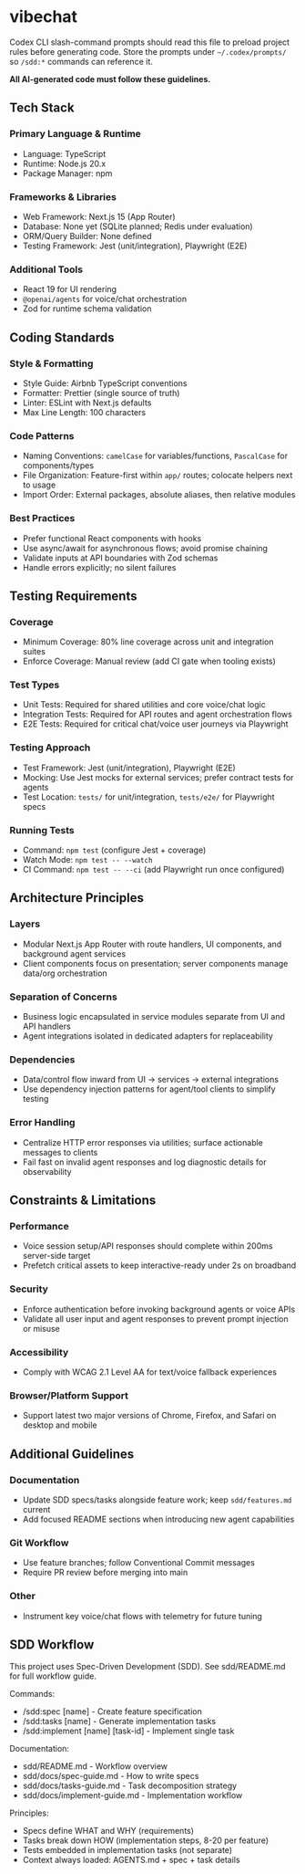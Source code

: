 # vibechat

Codex CLI slash-command prompts should read this file to preload project rules before generating code.
Store the prompts under `~/.codex/prompts/` so `/sdd:*` commands can reference it.

**All AI-generated code must follow these guidelines.**

## Tech Stack

### Primary Language & Runtime
- Language: TypeScript
- Runtime: Node.js 20.x
- Package Manager: npm

### Frameworks & Libraries
- Web Framework: Next.js 15 (App Router)
- Database: None yet (SQLite planned; Redis under evaluation)
- ORM/Query Builder: None defined
- Testing Framework: Jest (unit/integration), Playwright (E2E)

### Additional Tools
- React 19 for UI rendering
- `@openai/agents` for voice/chat orchestration
- Zod for runtime schema validation

## Coding Standards

### Style & Formatting
- Style Guide: Airbnb TypeScript conventions
- Formatter: Prettier (single source of truth)
- Linter: ESLint with Next.js defaults
- Max Line Length: 100 characters

### Code Patterns
- Naming Conventions: `camelCase` for variables/functions, `PascalCase` for components/types
- File Organization: Feature-first within `app/` routes; colocate helpers next to usage
- Import Order: External packages, absolute aliases, then relative modules

### Best Practices
- Prefer functional React components with hooks
- Use async/await for asynchronous flows; avoid promise chaining
- Validate inputs at API boundaries with Zod schemas
- Handle errors explicitly; no silent failures

## Testing Requirements

### Coverage
- Minimum Coverage: 80% line coverage across unit and integration suites
- Enforce Coverage: Manual review (add CI gate when tooling exists)

### Test Types
- Unit Tests: Required for shared utilities and core voice/chat logic
- Integration Tests: Required for API routes and agent orchestration flows
- E2E Tests: Required for critical chat/voice user journeys via Playwright

### Testing Approach
- Test Framework: Jest (unit/integration), Playwright (E2E)
- Mocking: Use Jest mocks for external services; prefer contract tests for agents
- Test Location: `tests/` for unit/integration, `tests/e2e/` for Playwright specs

### Running Tests
- Command: `npm test` (configure Jest + coverage)
- Watch Mode: `npm test -- --watch`
- CI Command: `npm test -- --ci` (add Playwright run once configured)

## Architecture Principles

### Layers
- Modular Next.js App Router with route handlers, UI components, and background agent services
- Client components focus on presentation; server components manage data/org orchestration

### Separation of Concerns
- Business logic encapsulated in service modules separate from UI and API handlers
- Agent integrations isolated in dedicated adapters for replaceability

### Dependencies
- Data/control flow inward from UI → services → external integrations
- Use dependency injection patterns for agent/tool clients to simplify testing

### Error Handling
- Centralize HTTP error responses via utilities; surface actionable messages to clients
- Fail fast on invalid agent responses and log diagnostic details for observability

## Constraints & Limitations

### Performance
- Voice session setup/API responses should complete within 200ms server-side target
- Prefetch critical assets to keep interactive-ready under 2s on broadband

### Security
- Enforce authentication before invoking background agents or voice APIs
- Validate all user input and agent responses to prevent prompt injection or misuse

### Accessibility
- Comply with WCAG 2.1 Level AA for text/voice fallback experiences

### Browser/Platform Support
- Support latest two major versions of Chrome, Firefox, and Safari on desktop and mobile

## Additional Guidelines

### Documentation
- Update SDD specs/tasks alongside feature work; keep `sdd/features.md` current
- Add focused README sections when introducing new agent capabilities

### Git Workflow
- Use feature branches; follow Conventional Commit messages
- Require PR review before merging into main

### Other
- Instrument key voice/chat flows with telemetry for future tuning

## SDD Workflow

This project uses Spec-Driven Development (SDD). See sdd/README.md for full workflow guide.

Commands:
- /sdd:spec [name] - Create feature specification
- /sdd:tasks [name] - Generate implementation tasks
- /sdd:implement [name] [task-id] - Implement single task

Documentation:
- sdd/README.md - Workflow overview
- sdd/docs/spec-guide.md - How to write specs
- sdd/docs/tasks-guide.md - Task decomposition strategy
- sdd/docs/implement-guide.md - Implementation workflow

Principles:
- Specs define WHAT and WHY (requirements)
- Tasks break down HOW (implementation steps, 8-20 per feature)
- Tests embedded in implementation tasks (not separate)
- Context always loaded: AGENTS.md + spec + task details
